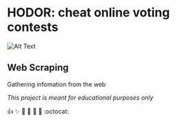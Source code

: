 # HODOR: cheat online voting contests
![Alt Text](https://s3.amazonaws.com/intranet-projects-files/holbertonschool-higher-level_programming+/261/giphy_hodor.gif)

## Web Scraping
Gathering infomation from the web

<em>This project is meant for educational purposes only</em>

:+1: :sparkles: :camel: :tada:
:rocket: :metal: :octocat: